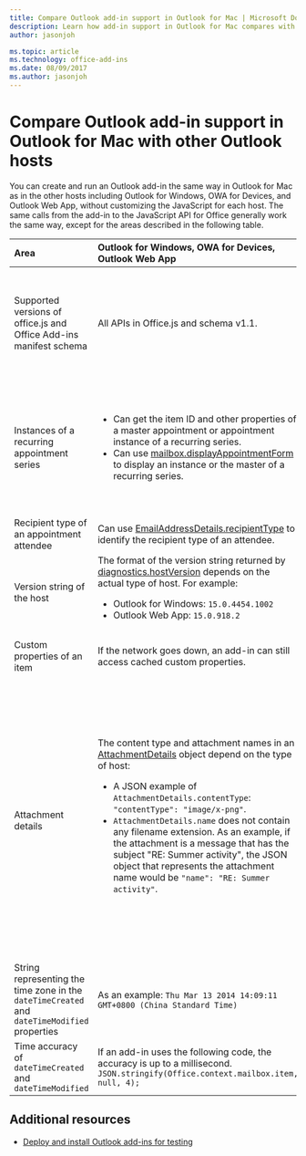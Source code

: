 ```yaml
---
title: Compare Outlook add-in support in Outlook for Mac | Microsoft Docs
description: Learn how add-in support in Outlook for Mac compares with other Outlook hosts.
author: jasonjoh

ms.topic: article
ms.technology: office-add-ins
ms.date: 08/09/2017
ms.author: jasonjoh
---
```


# Compare Outlook add-in support in Outlook for Mac with other Outlook hosts

You can create and run an Outlook add-in the same way in Outlook for Mac as in the other hosts including Outlook for Windows, OWA for Devices, and Outlook Web App, without customizing the JavaScript for each host. The same calls from the add-in to the JavaScript API for Office generally work the same way, except for the areas described in the following table.

| Area | Outlook for Windows, OWA for Devices, Outlook Web App | Outlook for Mac |
|:-----|:-----|:-----|
| Supported versions of office.js and Office Add-ins manifest schema | All APIs in Office.js and schema v1.1. | <ul><li>Supports requirement sets 1.0, 1.1, 1.2, 1.3, and 1.4</li><li>Schema v1.1.</li></ul>**Note:** Outlook for Mac does not support saving a meeting. The `saveAsync` method will fail when called from a meeting in compose mode. |
| Instances of a recurring appointment series | <ul><li>Can get the item ID and other properties of a master appointment or appointment instance of a recurring series.</li><li>Can use [mailbox.displayAppointmentForm](https://dev.office.com/reference/add-ins/outlook/1.5/Office.context.mailbox?product=outlook&version=v1.5#displayappointmentformitemid) to display an instance or the master of a recurring series.</li></ul> | <ul><li>Can get the item ID and other properties of the master appointment, but not those of an instance of a recurring series.</li><li>Can display the master appointment of a recurring series. Without the item ID, cannot display an instance of a recurring series.</li></ul> |
| Recipient type of an appointment attendee | Can use [EmailAddressDetails.recipientType](https://dev.office.com/reference/add-ins/outlook/1.5/simple-types?product=outlook&version=v1.5) to identify the recipient type of an attendee. | `EmailAddressDetails.recipientType` returns `undefined` for appointment attendees. |
| Version string of the host | The format of the version string returned by [diagnostics.hostVersion](https://dev.office.com/reference/add-ins/outlook/1.5/Office.context.mailbox.diagnostics?product=outlook&version=v1.5) depends on the actual type of host. For example:<ul><li>Outlook for Windows: `15.0.4454.1002`</li><li>Outlook Web App: `15.0.918.2`</li></ul> |A n example of the version string returned by `Diagnostics.hostVersion` on Outlook for Mac: `15.0 (140325)` |
| Custom properties of an item | If the network goes down, an add-in can still access cached custom properties. | Because Outlook for Mac does not cache custom properties, if the network goes down, add-ins would not be able to access them. |
| Attachment details | The content type and attachment names in an [AttachmentDetails](https://dev.office.com/reference/add-ins/outlook/1.5/simple-types?product=outlook&version=v1.5) object depend on the type of host:<ul><li>A JSON example of `AttachmentDetails.contentType`: `"contentType": "image/x-png"`. </li><li>`AttachmentDetails.name` does not contain any filename extension. As an example, if the attachment is a message that has the subject "RE: Summer activity", the JSON object that represents the attachment name would be `"name": "RE: Summer activity"`.</li></ul> | <ul><li>A JSON example of `AttachmentDetails.contentType`: `"contentType" "image/png"`</li><li>`AttachmentDetails.name` always includes a filename extension. Attachments that are mail items have a .eml extension, and appointments have a .ics extension. As an example, if an attachment is an email with the subject "RE: Summer activity", the JSON object that represents the attachment name would be `"name": "RE: Summer activity.eml"`.<p>**Note:** If a file is programmatically attached (e.g through an add-in) without an extension then the `AttachmentDetails.name`  will not contain the extension as part of filename.</p></li></ul> |
| String representing the time zone in the `dateTimeCreated` and `dateTimeModified` properties |As an example: `Thu Mar 13 2014 14:09:11 GMT+0800 (China Standard Time)` | As an example: `Thu Mar 13 2014 14:09:11 GMT+0800 (CST)` |
| Time accuracy of `dateTimeCreated` and `dateTimeModified` | If an add-in uses the following code, the accuracy is up to a millisecond.<br/>`JSON.stringify(Office.context.mailbox.item, null, 4);`| The accuracy is up to only a second. |

## Additional resources

- [Deploy and install Outlook add-ins for testing](testing-and-tips.md)